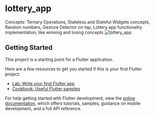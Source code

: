 # lottery_app

Concepts:
Ternary Operations,
Stateless and Stateful Widgets concepts,
Random numbers,
Gesture Detector on tap,
Lottery app functionality implementation, like winning and losing concepts
![lottery_app](https://github.com/iabdulwahab7/flutter-lottery_app/assets/76598467/516f2bc7-b283-44a7-b146-1005c667b52e)


## Getting Started

This project is a starting point for a Flutter application.

Here are a few resources to get you started if this is your first Flutter project:

- [Lab: Write your first Flutter app](https://docs.flutter.dev/get-started/codelab)
- [Cookbook: Useful Flutter samples](https://docs.flutter.dev/cookbook)

For help getting started with Flutter development, view the
[online documentation](https://docs.flutter.dev/), which offers tutorials,
samples, guidance on mobile development, and a full API reference.
